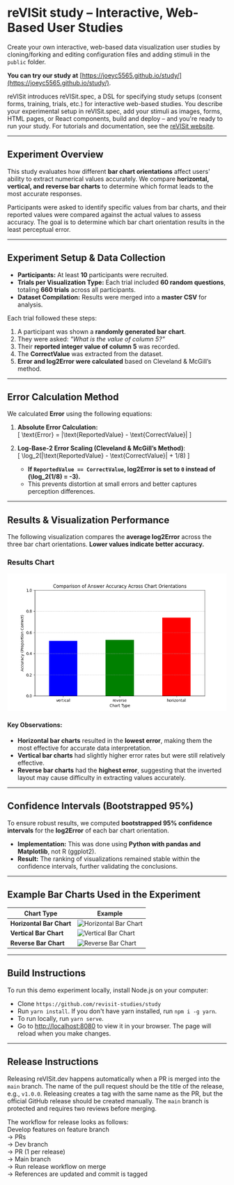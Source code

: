 # reVISit study – Interactive, Web-Based User Studies  

Create your own interactive, web-based data visualization user studies by cloning/forking and editing configuration files and adding stimuli in the `public` folder.  

**You can try our study at** [https://joeyc5565.github.io/study/](https://joeyc5565.github.io/study/).  

reVISit introduces reVISit.spec, a DSL for specifying study setups (consent forms, training, trials, etc.) for interactive web-based studies. You describe your experimental setup in reVISit.spec, add your stimuli as images, forms, HTML pages, or React components, build and deploy – and you're ready to run your study. For tutorials and documentation, see the [reVISit website](https://revisit.dev).  

---

## **Experiment Overview**  

This study evaluates how different **bar chart orientations** affect users' ability to extract numerical values accurately. We compare **horizontal, vertical, and reverse bar charts** to determine which format leads to the most accurate responses.

Participants were asked to identify specific values from bar charts, and their reported values were compared against the actual values to assess accuracy. The goal is to determine which bar chart orientation results in the least perceptual error.

---

## **Experiment Setup & Data Collection**  

- **Participants:** At least **10** participants were recruited.  
- **Trials per Visualization Type:** Each trial included **60 random questions**, totaling **660 trials** across all participants.  
- **Dataset Compilation:** Results were merged into a **master CSV** for analysis.  

Each trial followed these steps:  
1. A participant was shown a **randomly generated bar chart**.  
2. They were asked: *"What is the value of column 5?"*  
3. Their **reported integer value of column 5** was recorded.  
4. The **CorrectValue** was extracted from the dataset.  
5. **Error and log2Error were calculated** based on Cleveland & McGill’s method.  

---

## **Error Calculation Method**  

We calculated **Error** using the following equations:  

1. **Absolute Error Calculation:**  
   \[
   \text{Error} = |\text{ReportedValue} - \text{CorrectValue}|
   \]  

2. **Log-Base-2 Error Scaling (Cleveland & McGill’s Method)**:  
   \[
   \log_2(|\text{ReportedValue} - \text{CorrectValue}| + 1/8)
   \]  
   - **If `ReportedValue == CorrectValue`, log2Error is set to `0` instead of \(\log_2(1/8) = -3\).**  
   - This prevents distortion at small errors and better captures perception differences.  

---

## **Results & Visualization Performance**  

The following visualization compares the **average log2Error** across the three bar chart orientations. **Lower values indicate better accuracy.**  

### **Results Chart**  
![Visualization Error Analysis](Accuracy_Comparison.png)  

#### **Key Observations:**  
- **Horizontal bar charts** resulted in the **lowest error**, making them the most effective for accurate data interpretation.  
- **Vertical bar charts** had slightly higher error rates but were still relatively effective.  
- **Reverse bar charts** had the **highest error**, suggesting that the inverted layout may cause difficulty in extracting values accurately.  

---

## **Confidence Intervals (Bootstrapped 95%)**  

To ensure robust results, we computed **bootstrapped 95% confidence intervals** for the **log2Error** of each bar chart orientation.

- **Implementation:** This was done using **Python with pandas and Matplotlib**, not R (ggplot2).  
- **Result:** The ranking of visualizations remained stable within the confidence intervals, further validating the conclusions.  

---

## **Example Bar Charts Used in the Experiment**  

| Chart Type  | Example |
|-------------|---------|
| **Horizontal Bar Chart** | ![Horizontal Bar Chart](horizontal_chart_example.png) |
| **Vertical Bar Chart** | ![Vertical Bar Chart](vertical_chart_example.png) |
| **Reverse Bar Chart** | ![Reverse Bar Chart](reverse_chart_example.png) |

---

## **Build Instructions**  

To run this demo experiment locally, install Node.js on your computer:  

* Clone `https://github.com/revisit-studies/study`  
* Run `yarn install`. If you don't have yarn installed, run `npm i -g yarn`.  
* To run locally, run `yarn serve`.  
* Go to [http://localhost:8080](http://localhost:8080) to view it in your browser. The page will reload when you make changes.  

---

## **Release Instructions**  

Releasing reVISit.dev happens automatically when a PR is merged into the `main` branch. The name of the pull request should be the title of the release, e.g., `v1.0.0`. Releasing creates a tag with the same name as the PR, but the official GitHub release should be created manually. The `main` branch is protected and requires two reviews before merging.  

The workflow for release looks as follows:  
Develop features on feature branch  
→ PRs  
→ Dev branch  
→ PR (1 per release)  
→ Main branch  
→ Run release workflow on merge  
→ References are updated and commit is tagged  

